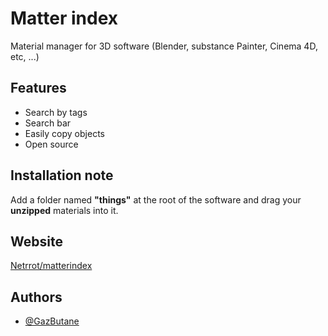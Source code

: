 
# Matter index

Material manager for 3D software (Blender, substance Painter, Cinema 4D, etc, ...) 


## Features

- Search by tags
- Search bar
- Easily copy objects
- Open source


## Installation note

 Add a folder named **"things"** at the root of the software and drag your **unzipped** materials into it.


## Website

[Netrrot/matterindex](https://netroot.com/matterindex)


## Authors

- [@GazButane](https://www.github.com/GazButane)
